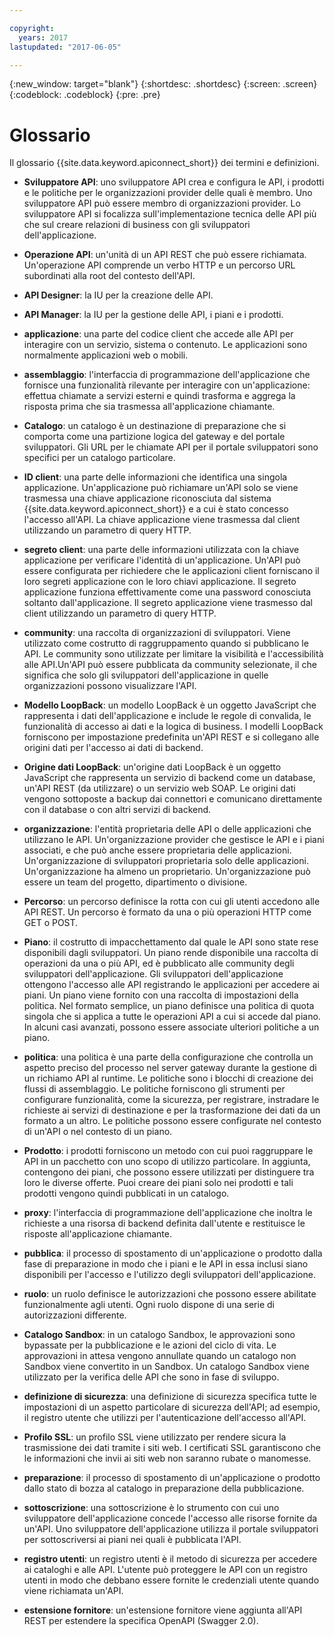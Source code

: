 ```yaml
---

copyright:
  years: 2017
lastupdated: "2017-06-05"

---
```


{:new_window: target="blank"}
{:shortdesc: .shortdesc}
{:screen: .screen}
{:codeblock: .codeblock}
{:pre: .pre}

# Glossario

Il glossario {{site.data.keyword.apiconnect_short}}
dei termini e definizioni.

- **Sviluppatore API**: uno sviluppatore API crea e configura le API, i prodotti e le politiche per le organizzazioni provider
delle quali è membro. Uno sviluppatore API può essere membro di organizzazioni provider. Lo sviluppatore API si focalizza sull'implementazione tecnica delle API più che sul creare
relazioni di business con gli sviluppatori dell'applicazione.

- **Operazione API**: un'unità di un API REST che può essere richiamata. Un'operazione API comprende un verbo HTTP e un percorso URL
subordinati alla root del contesto dell'API.

- **API Designer**: la IU per la creazione delle API.

- **API Manager**: la IU per la gestione delle API, i piani e i prodotti.

- **applicazione**: una parte del codice client che accede alle API per interagire con un servizio, sistema o contenuto. Le applicazioni sono normalmente applicazioni web o mobili.

- **assemblaggio**: l'interfaccia di programmazione dell'applicazione che fornisce una funzionalità rilevante per interagire con un'applicazione:
effettua chiamate a servizi esterni e quindi trasforma e aggrega la risposta
prima che sia trasmessa all'applicazione chiamante.

- **Catalogo**:  un catalogo è un destinazione di preparazione che si comporta come una partizione logica del gateway
e del portale sviluppatori. Gli URL per le chiamate API per il portale sviluppatori sono specifici
per un catalogo particolare.

- **ID client**:  una parte delle informazioni che identifica una singola applicazione. Un'applicazione può richiamare un'API
solo se viene trasmessa una chiave applicazione riconosciuta dal sistema {{site.data.keyword.apiconnect_short}}
e a cui è stato concesso l'accesso all'API. La chiave applicazione viene trasmessa dal client utilizzando un parametro di query HTTP.

- **segreto client**:  una parte delle informazioni utilizzata con la chiave applicazione per verificare l'identità
di un'applicazione. Un'API può essere configurata per richiedere che le applicazioni client forniscano
il loro segreti applicazione con le loro chiavi applicazione. Il segreto applicazione funziona effettivamente come una password
conosciuta soltanto dall'applicazione. Il segreto applicazione viene trasmesso dal client utilizzando un parametro di query
HTTP.

- **community**: una raccolta di organizzazioni di sviluppatori. Viene utilizzato come costrutto di raggruppamento quando si pubblicano le
API. Le community sono utilizzate per limitare la visibilità e l'accessibilità alle API.Un'API può essere pubblicata
da community selezionate, il che significa che solo gli sviluppatori dell'applicazione in quelle organizzazioni
possono visualizzare l'API.

- **Modello LoopBack**: un modello LoopBack è un oggetto JavaScript che rappresenta i dati dell'applicazione e include le regole di convalida,
le funzionalità di accesso ai dati e la logica di business. I modelli LoopBack forniscono per impostazione predefinita un'API REST
e si collegano alle origini dati per l'accesso ai dati di backend.

- **Origine dati LoopBack**: un'origine dati LoopBack è un oggetto JavaScript che rappresenta un servizio di backend come un database,
un'API REST (da utilizzare) o un servizio web SOAP. Le origini dati vengono sottoposte a backup dai connettori
e comunicano direttamente con il database o con altri servizi di backend.

- **organizzazione**: l'entità proprietaria delle API o delle applicazioni che utilizzano le API. Un'organizzazione provider che gestisce le API e i piani associati,
e che può anche essere proprietaria delle applicazioni. Un'organizzazione di sviluppatori proprietaria solo
delle applicazioni. Un'organizzazione ha almeno un proprietario. Un'organizzazione può essere un team del progetto, dipartimento
o divisione.

- **Percorso**: un percorso definisce la rotta con cui gli utenti accedono alle API REST. Un percorso è formato da una o più operazioni
HTTP come GET o POST.

- **Piano**: il costrutto di impacchettamento dal quale le API sono state rese disponibili dagli sviluppatori. Un piano rende disponibile
una raccolta di operazioni da una o più API, ed è pubblicato alle community degli sviluppatori
dell'applicazione. Gli sviluppatori dell'applicazione ottengono l'accesso alle API registrando le applicazioni per accedere ai piani. Un piano viene fornito con una raccolta di impostazioni della politica. Nel formato semplice, un piano definisce una politica di quota singola
che si applica a tutte le operazioni API a cui si accede dal piano. In
alcuni casi avanzati, possono essere associate ulteriori politiche a un piano.

- **politica**: una politica è una parte della configurazione che controlla un aspetto preciso del processo
nel server gateway durante la gestione di un richiamo API al runtime. Le politiche sono i blocchi di creazione
dei flussi di assemblaggio. Le politiche forniscono gli strumenti per configurare funzionalità, come la sicurezza,
per registrare, instradare le richieste ai servizi di destinazione e per la trasformazione dei dati da un formato
a un altro. Le politiche possono essere configurate nel contesto di un'API o nel contesto di un piano.

- **Prodotto**: i prodotti forniscono un metodo con cui puoi raggruppare le API in un pacchetto con uno scopo
di utilizzo particolare. In aggiunta, contengono dei piani, che possono essere
utilizzati per distinguere tra loro le diverse offerte. Puoi creare dei piani solo nei prodotti e tali prodotti vengono quindi pubblicati in un catalogo.

- **proxy**: l'interfaccia di programmazione dell'applicazione che inoltra le richieste a una risorsa di backend definita dall'utente
e restituisce le risposte all'applicazione chiamante.

- **pubblica**: il processo di spostamento di un'applicazione o prodotto dalla fase di preparazione in modo che i piani e le API in essa inclusi
siano disponibili per l'accesso e l'utilizzo degli sviluppatori dell'applicazione.

- **ruolo**: un ruolo definisce le autorizzazioni che possono essere abilitate funzionalmente agli utenti. Ogni ruolo dispone di una serie
di autorizzazioni differente.

- **Catalogo Sandbox**:  in un catalogo Sandbox, le approvazioni sono bypassate per la pubblicazione e le azioni del ciclo di vita. Le approvazioni in attesa
vengono annullate quando un catalogo non Sandbox viene convertito in un Sandbox. Un catalogo Sandbox
viene utilizzato per la verifica delle API che sono in fase di sviluppo.

- **definizione di sicurezza**: una definizione di sicurezza specifica tutte le impostazioni di un aspetto particolare di sicurezza dell'API;
ad esempio, il registro utente che utilizzi per l'autenticazione dell'accesso all'API.

- **Profilo SSL**: un profilo SSL viene utilizzato per rendere sicura la trasmissione dei dati tramite i siti web. I certificati SSL
garantiscono che le informazioni che invii ai siti web non saranno rubate o manomesse.

- **preparazione**: il processo di spostamento di un'applicazione o prodotto dallo stato di bozza al catalogo in preparazione della
pubblicazione.

- **sottoscrizione**:  una sottoscrizione è lo strumento con cui uno sviluppatore dell'applicazione concede l'accesso alle risorse
fornite da un'API. Uno sviluppatore dell'applicazione utilizza il portale sviluppatori per sottoscriversi ai piani
nei quali è pubblicata l'API.

- **registro utenti**: un registro utenti è il metodo di sicurezza per accedere ai cataloghi e alle API. L'utente può proteggere le API con un registro utenti
in modo che debbano essere fornite le credenziali utente quando viene richiamata un'API.

- **estensione fornitore**:  un'estensione fornitore viene aggiunta all'API REST per estendere la
specifica OpenAPI (Swagger 2.0).
